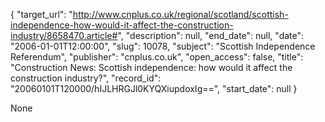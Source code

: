 {
  "target_url": "http://www.cnplus.co.uk/regional/scotland/scottish-independence-how-would-it-affect-the-construction-industry/8658470.article#", 
  "description": null, 
  "end_date": null, 
  "date": "2006-01-01T12:00:00", 
  "slug": 10078, 
  "subject": "Scottish Independence Referendum", 
  "publisher": "cnplus.co.uk", 
  "open_access": false, 
  "title": "Construction News: Scottish independence: how would it affect the construction industry?", 
  "record_id": "20060101T120000/hIJLHRGJl0KYQXiupdoxIg==", 
  "start_date": null
}

None